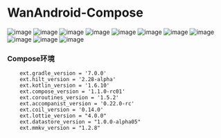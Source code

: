 # WanAndroid-Compose

![image](https://upload-images.jianshu.io/upload_images/4668571-1a0c15a83aeffc31.jpg?imageMogr2/auto-orient/strip%7CimageView2/2/w/1240)
![image](https://upload-images.jianshu.io/upload_images/4668571-7d92a8bcfaea434f.jpg?imageMogr2/auto-orient/strip%7CimageView2/2/w/1240)
![image](https://upload-images.jianshu.io/upload_images/4668571-a6bd462ce0a445cc.jpg?imageMogr2/auto-orient/strip%7CimageView2/2/w/1240)
![image](https://upload-images.jianshu.io/upload_images/4668571-cc40c5d1a986c807.jpg?imageMogr2/auto-orient/strip%7CimageView2/2/w/1240)
![image](https://upload-images.jianshu.io/upload_images/4668571-77c20a1f0e882cac.jpg?imageMogr2/auto-orient/strip%7CimageView2/2/w/1240)
![image](https://upload-images.jianshu.io/upload_images/4668571-7e2d2d9f7a2340c6.jpg?imageMogr2/auto-orient/strip%7CimageView2/2/w/1240)
![image](https://upload-images.jianshu.io/upload_images/4668571-4c21882bf05fb0c3.jpg?imageMogr2/auto-orient/strip%7CimageView2/2/w/1240)
![image](https://upload-images.jianshu.io/upload_images/4668571-205fe82a844d718a.jpg?imageMogr2/auto-orient/strip%7CimageView2/2/w/1240)
![image](https://upload-images.jianshu.io/upload_images/4668571-ac7126b94bd12c08.jpg?imageMogr2/auto-orient/strip%7CimageView2/2/w/1240)
![image](https://upload-images.jianshu.io/upload_images/4668571-ebf338382dd1b94d.jpg?imageMogr2/auto-orient/strip%7CimageView2/2/w/1240)
![image](https://upload-images.jianshu.io/upload_images/4668571-1866c54453286230.jpg?imageMogr2/auto-orient/strip%7CimageView2/2/w/1240)

### Compose环境

```
    ext.gradle_version = '7.0.0'
    ext.hilt_version = '2.28-alpha'
    ext.kotlin_version = '1.6.10'
    ext.compose_version = '1.1.0-rc01'
    ext.coroutines_version = '1.5.2'
    ext.accompanist_version = '0.22.0-rc'
    ext.coil_version = '0.14.0'
    ext.lottie_version = "4.0.0"
    ext.datastore_version = "1.0.0-alpha05"
    ext.mmkv_version = "1.2.8"

```
